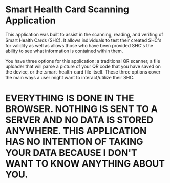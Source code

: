 # Smart Health Card Scanning Application

This application was built to assist in the scanning, reading, and verifing of Smart Health Cards (SHC). It allows individuals to test their created SHC's for validity as well as allows those who have been provided SHC's the ability to see what information is contained within them. 

You have three options for this application: a traditional QR scanner, a file uploader that will parse a picture of your QR code that you have saved on the device, or the .smart-health-card file itself. These three options cover the main ways a user might want to interact/utilize their SHC.

# EVERYTHING IS DONE IN THE BROWSER. NOTHING IS SENT TO A SERVER AND NO DATA IS STORED ANYWHERE. THIS APPLICATION HAS NO INTENTION OF TAKING YOUR DATA BECAUSE I DON'T WANT TO KNOW ANYTHING ABOUT YOU. 

